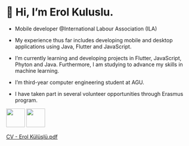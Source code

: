 
<p align="center"><h1><b>
  👋 Hi, I’m Erol Kuluslu.
      </b></h1>

- Mobile developer @International Labour Association (ILA)

- My experience thus far includes developing mobile and desktop applications using Java, Flutter and JavaScript.

- I’m currently learning and developing projects in Flutter, JavaScript, Phyton and Java. Furthermore, I am studying to advance my skills in machine learning.

- I’m third-year computer engineering student at AGU.

- I have taken part in several volunteer opportunities through Erasmus program.


<!---
erolkuluslu/erolkuluslu is a ✨ special ✨ repository because its `README.md` (this file) appears on your GitHub profile.
You can click the Preview link ![png-clipart-curriculum-vitae-job-hunting-resume-employment-cv-text-rectangle](https://user-images.githubusercontent.com/92374052/228720475-8ec27a32-362e-403d-8285-33e5fe889f9a.png)
to take a look at your changes.
--->
[<img src="https://user-images.githubusercontent.com/92374052/228719013-3c406ff4-4f19-47cf-ae46-fb53eb6bf396.png" width="50" height="50">](https://www.linkedin.com/in/your-profile-url/) 
[<img src="https://user-images.githubusercontent.com/92374052/228719659-7fea33c4-7c12-41a8-850b-6f0111d07f61.png" width="50" height="50">](mailto:erolkuluslusoftware@gmail.com) 


[CV - Erol Külüşlü.pdf](https://github.com/erolkuluslu/erolkuluslu/files/11041503/CV.-.Erol.Kuluslu.pdf)




